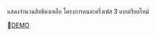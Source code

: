 แสดงจำนวนสิทธิคงเหลือ โครงการคนละครึ่งเฟส 3 แบบเรียลไทม์

🚀<a href="https://bit.ly/3gWg82Y" target="_new">DEMO</a>
